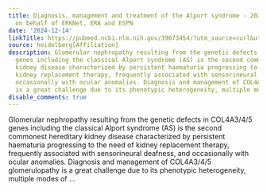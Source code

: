 ```yaml
---
title: Diagnosis, management and treatment of the Alport syndrome - 2024 guideline
  on behalf of ERKNet, ERA and ESPN
date: '2024-12-14'
linkTitle: https://pubmed.ncbi.nlm.nih.gov/39673454/?utm_source=curl&utm_medium=rss&utm_campaign=pubmed-2&utm_content=1FakS-2QOkCT8HsMOQP1bCRQ4YzyumYOmxmF0moLsQ3dFB1E9V&fc=20220326224207&ff=20241215171557&v=2.18.0.post9+e462414
source: heidelberg[Affiliation]
description: Glomerular nephropathy resulting from the genetic defects in COL4A3/4/5
  genes including the classical Alport syndrome (AS) is the second commonest hereditary
  kidney disease characterized by persistent haematuria progressing to the need of
  kidney replacement therapy, frequently associated with sensorineural deafness, and
  occasionally with ocular anomalies. Diagnosis and management of COL4A3/4/5 glomerulopathy
  is a great challenge due to its phenotypic heterogeneity, multiple modes of ...
disable_comments: true
---
```

Glomerular nephropathy resulting from the genetic defects in COL4A3/4/5 genes including the classical Alport syndrome (AS) is the second commonest hereditary kidney disease characterized by persistent haematuria progressing to the need of kidney replacement therapy, frequently associated with sensorineural deafness, and occasionally with ocular anomalies. Diagnosis and management of COL4A3/4/5 glomerulopathy is a great challenge due to its phenotypic heterogeneity, multiple modes of ...